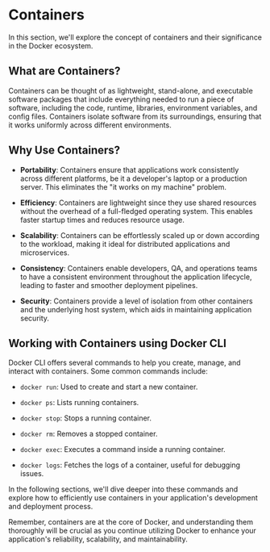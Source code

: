 # Containers

In this section, we'll explore the concept of containers and their significance in the Docker ecosystem.

## What are Containers?

Containers can be thought of as lightweight, stand-alone, and executable software packages that include everything needed to run a piece of software, including the code, runtime, libraries, environment variables, and config files. Containers isolate software from its surroundings, ensuring that it works uniformly across different environments.

## Why Use Containers?

- **Portability**: Containers ensure that applications work consistently across different platforms, be it a developer's laptop or a production server. This eliminates the "it works on my machine" problem.

- **Efficiency**: Containers are lightweight since they use shared resources without the overhead of a full-fledged operating system. This enables faster startup times and reduces resource usage.

- **Scalability**: Containers can be effortlessly scaled up or down according to the workload, making it ideal for distributed applications and microservices.

- **Consistency**: Containers enable developers, QA, and operations teams to have a consistent environment throughout the application lifecycle, leading to faster and smoother deployment pipelines.

- **Security**: Containers provide a level of isolation from other containers and the underlying host system, which aids in maintaining application security.

## Working with Containers using Docker CLI

Docker CLI offers several commands to help you create, manage, and interact with containers. Some common commands include:

- `docker run`: Used to create and start a new container.

- `docker ps`: Lists running containers.

- `docker stop`: Stops a running container.

- `docker rm`: Removes a stopped container.

- `docker exec`: Executes a command inside a running container.

- `docker logs`: Fetches the logs of a container, useful for debugging issues.

In the following sections, we'll dive deeper into these commands and explore how to efficiently use containers in your application's development and deployment process.

Remember, containers are at the core of Docker, and understanding them thoroughly will be crucial as you continue utilizing Docker to enhance your application's reliability, scalability, and maintainability.